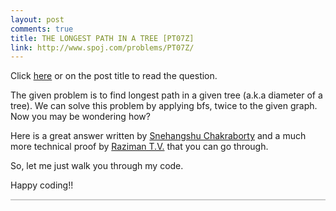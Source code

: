 ```yaml
---
layout: post
comments: true
title: THE LONGEST PATH IN A TREE [PT07Z]
link: http://www.spoj.com/problems/PT07Z/
---
```


Click [here](http://www.spoj.com/problems/PT07Z/) or on the post title to read the question.

The given problem is to find longest path in a given tree (a.k.a diameter of a tree).
We can solve this problem by applying bfs, twice to the given graph. Now you may be wondering how?

Here is a great answer written by [Snehangshu Chakraborty](https://www.quora.com/How-does-following-algorithm-for-finding-longest-path-in-tree-work/answer/Snehangshu-Chakraborty) and a much more technical proof by [Raziman T.V.](https://www.quora.com/How-does-following-algorithm-for-finding-longest-path-in-tree-work/answer/Raziman-T-V?srid=t2IF) that you can go through.

So, let me just walk you through my code.

<script src="https://gist.github.com/ajish097/35aa35eca951e1c68af9acc2f49a18a1.js"></script>

Happy coding!!

<hr style="height:2px;border:none;color:#ccc;background-color:#ccc;" />